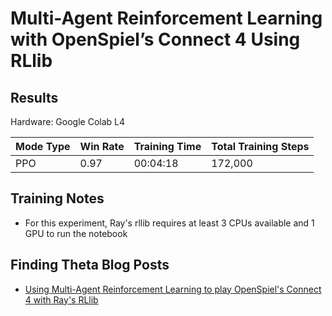 # Multi-Agent Reinforcement Learning with OpenSpiel’s Connect 4 Using RLlib

## Results

Hardware: Google Colab L4

| Mode Type    | Win Rate | Training Time | Total Training Steps |
|--------------|----------|---------------|----------------------|
| PPO          | 0.97     | 00:04:18      | 172,000              |

## Training Notes
- For this experiment, Ray's rllib requires at least 3 CPUs available and 1 GPU to run the notebook

## Finding Theta Blog Posts
- [Using Multi-Agent Reinforcement Learning to play OpenSpiel's Connect 4 with Ray's RLlib](https://www.findingtheta.com/blog/using-multi-agent-reinforcement-learning-to-play-openspiels-connect-4-with-rays-rllib)
